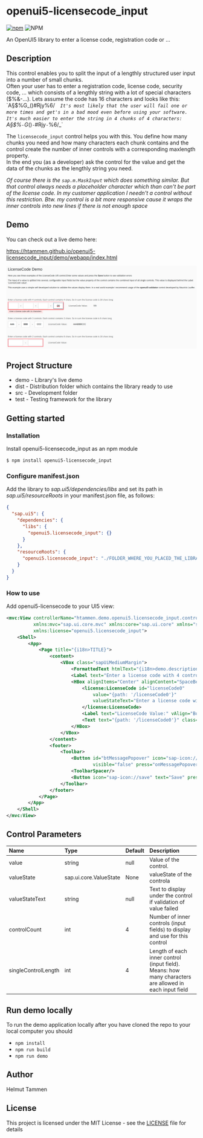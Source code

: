 # openui5-licensecode_input

[![npm](https://img.shields.io/npm/v/openui5-licensecode_input)](https://www.npmjs.com/package/openui5-licensecode_input)
![NPM](https://img.shields.io/npm/l/openui5-licensecode_input)

An OpenUI5 library to enter a license code, registration code or ...

## Description

This control enables you to split the input of a lengthly structured user input into a number of small chunks.  
Often your user has to enter a registration code, license code, security code, ... which consists of a lengthly string
with a lot of special characters ($%&-...).  
Lets assume the code has 16 characters and looks like this:  
`A§$%G_()#Rjy%6/_`  
It's most likely that the user will fail one or more times and get's in a bad mood even before using your software.  
It's much easier to enter the string in 4 chunks of 4 characters:  
`A§$%` - `G_()` - `#Rjy` - `%6/_`

The `licensecode_input` control helps you with this. You define how many chunks you need and how many characters each chunk contains and
the control create the number of inner controls with a corresponding maxlength property.  
In the end you (as a developer) ask the control for the value and get the data of the chunks as the lengthly string you need. 

_Of course there is the `sap.m.MaskInput` which does something similar. But that control always needs a placeholder character which than can't
be part of the license code. In my customer application I needn't a control without this restriction. Btw. my control is a bit more responsive 
cause it wraps the inner controls into new lines if there is not enough space_

## Demo

You can check out a live demo here:

<https://htammen.github.io/openui5-licensecode_input/demo/webapp/index.html>

![Demo Screenshot](./openui5-licensecode_input.png)

## Project Structure

* demo - Library's live demo
* dist - Distribution folder which contains the library ready to use
* src  - Development folder
* test - Testing framework for the library

## Getting started

### Installation

Install openui5-licensecode_input as an npm module

```sh
$ npm install openui5-licensecode_input
```

### Configure manifest.json

Add the library to *sap.ui5/dependencies/libs* and set its path in *sap.ui5/resourceRoots* in your manifest.json file, as follows:

```json
{
  "sap.ui5": {
    "dependencies": {
      "libs": {
        "openui5.licensecode_input": {}
      }
    },
    "resourceRoots": {
      "openui5.licensecode_input": "./FOLDER_WHERE_YOU_PLACED_THE_LIBRARY/openui5/licensecode_input/"
    }
  }
}
```

### How to use

Add openui5-licensecode to your UI5 view:

```xml
<mvc:View controllerName="htammen.demo.openui5.licensecode_input.controller.App" displayBlock="true"
          xmlns:mvc="sap.ui.core.mvc" xmlns:core="sap.ui.core" xmlns="sap.m"
          xmlns:license="openui5.licensecode_input">
    <Shell>
        <App>
            <Page title="{i18n>TITLE}">
                <content>
                    <VBox class="sapUiMediumMargin">
                        <FormattedText htmlText="{i18n>demo.description}"/>
                        <Label text="Enter a license code with 4 controls. Each control contains 4 chars. So in sum the license code is 16 chars long" class="sapUiLargeMarginTop"/>
                        <HBox alignItems="Center" alignContent="SpaceBetween">
                            <license:LicenseCode id="licenseCode0" 
                                value="{path: '/licenseCode0'}" 
                                valueStateText="Enter a license code with 16 characters">
                            </license:LicenseCode>
                            <Label text="LicenseCode Value:" vAlign="Bottom" class="sapUiResponsiveMargin"/>
                            <Text text="{path: '/licenseCode0'}" class="sapUiTinyMarginBeginEnd"/>
                        </HBox>
                    </VBox>
                </content>
                <footer>
                    <Toolbar>
                        <Button id="btMessagePopover" icon="sap-icon://message-popup" type="Reject"
                                visible="false" press="onMessagePopoverPress"/>
                        <ToolbarSpacer/>
                        <Button icon="sap-icon://save" text="Save" press="onSave" />
                    </Toolbar>
                </footer>
            </Page>
        </App>
    </Shell>
</mvc:View>

```

## Control Parameters

| Name | Type | Default| Description
| :---- | :------------------- | :---- | :---------  |
| value | string | null | Value of the control.
| valueState | sap.ui.core.ValueState | None | valueState of the controla
| valueStateText | string | null | Text to display under the control if validation of value failed
| controlCount | int | 4 | Number of inner controls (input fields) to display and use for this control
| singleControlLength | int | 4 | Length of each inner control (input field). Means: how many characters are allowed in each input field 

## Run demo locally

To run the demo application locally after you have cloned the repo to your local computer you should
- `npm install`
- `npm run build`
- `npm run demo`

## Author

Helmut Tammen

## License

This project is licensed under the MIT License - see the [LICENSE](LICENSE) file for details
